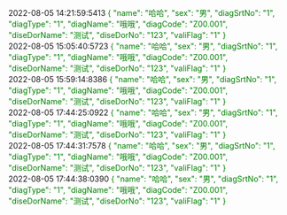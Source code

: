 2022-08-05 14:21:59:5413        <font color=#008000>{
    "name": "哈哈",
    "sex": "男",
    "diagSrtNo": "1",
    "diagType": "1",
    "diagName": "哦哦",
    "diagCode": "Z00.001",
    "diseDorName": "测试",
    "diseDorNo": "123",
    "valiFlag": "1"
}</font>  
2022-08-05 15:05:40:5723        <font color=#008000>{
    "name": "哈哈",
    "sex": "男",
    "diagSrtNo": "1",
    "diagType": "1",
    "diagName": "哦哦",
    "diagCode": "Z00.001",
    "diseDorName": "测试",
    "diseDorNo": "123",
    "valiFlag": "1"
}</font>  
2022-08-05 15:59:14:8386        <font color=#008000>{
    "name": "哈哈",
    "sex": "男",
    "diagSrtNo": "1",
    "diagType": "1",
    "diagName": "哦哦",
    "diagCode": "Z00.001",
    "diseDorName": "测试",
    "diseDorNo": "123",
    "valiFlag": "1"
}</font>  
2022-08-05 17:44:25:0922        <font color=#008000>{
    "name": "哈哈",
    "sex": "男",
    "diagSrtNo": "1",
    "diagType": "1",
    "diagName": "哦哦",
    "diagCode": "Z00.001",
    "diseDorName": "测试",
    "diseDorNo": "123",
    "valiFlag": "1"
}</font>  
2022-08-05 17:44:31:7578        <font color=#008000>{
    "name": "哈哈",
    "sex": "男",
    "diagSrtNo": "1",
    "diagType": "1",
    "diagName": "哦哦",
    "diagCode": "Z00.001",
    "diseDorName": "测试",
    "diseDorNo": "123",
    "valiFlag": "1"
}</font>  
2022-08-05 17:44:38:0390        <font color=#008000>{
    "name": "哈哈",
    "sex": "男",
    "diagSrtNo": "1",
    "diagType": "1",
    "diagName": "哦哦",
    "diagCode": "Z00.001",
    "diseDorName": "测试",
    "diseDorNo": "123",
    "valiFlag": "1"
}</font>  

